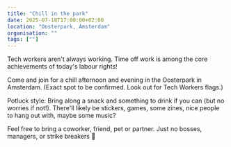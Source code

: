 ```yaml
---
title: "Chill in the park"
date: 2025-07-18T17:00:00+02:00
location: "Oosterpark, Amsterdam"
organisation: ""
tags: [""]
---
```


Tech workers aren't always working. Time off work is among the core achievements of today's labour rights!

Come and join for a chill afternoon and evening in the Oosterpark in Amsterdam. (Exact spot to be confirmed. Look out for Tech Workers flags.) 

Potluck style: Bring along a snack and something to drink if you can (but no worries if not!). There'll likely be stickers, games, some zines, nice people to hang out with, maybe some music?

Feel free to bring a coworker, friend, pet or partner. Just no bosses, managers, or strike breakers 🙂
